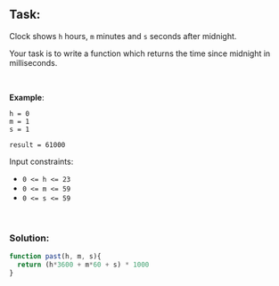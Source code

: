 ## Task:
Clock shows `h` hours, `m` minutes and `s` seconds after midnight.

Your task is to write a function which returns the time since midnight in milliseconds.

<br />

**Example**:
```
h = 0
m = 1
s = 1

result = 61000
```

Input constraints:

- `0 <= h <= 23`
- `0 <= m <= 59`
- `0 <= s <= 59`

<br />

### Solution:
```javascript
function past(h, m, s){
  return (h*3600 + m*60 + s) * 1000
}
```